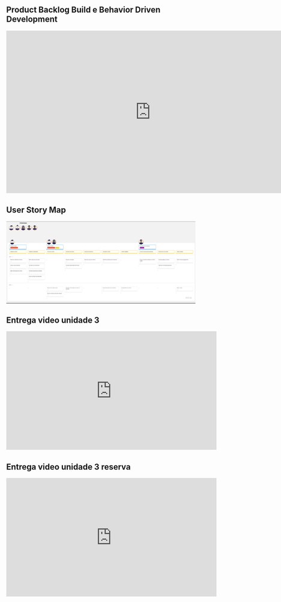 ## Product Backlog Build e Behavior Driven Development

<iframe width="768" height="432" src="https://miro.com/app/live-embed/uXjVNS_3eDg=/?moveToViewport=-14993,-3570,50821,140146&embedId=243081240470" frameborder="0" scrolling="no" allow="fullscreen; clipboard-read; clipboard-write" allowfullscreen></iframe>

## User Story Map

![Alt text](image-1.png)

## Entrega video unidade 3

<iframe width="560" height="315" src="https://www.youtube.com/embed/pkbEIiLki1c?si=tsaog4_gB2y05p4o" title="YouTube video player" frameborder="0" allow="accelerometer; autoplay; clipboard-write; encrypted-media; gyroscope; picture-in-picture; web-share" allowfullscreen></iframe>

## Entrega video unidade 3 reserva

<iframe width="560" height="315" src="https://www.youtube.com/embed/iDzNHYtcRRA?si=CZ7icy_bd_N5cHx9" title="YouTube video player" frameborder="0" allow="accelerometer; autoplay; clipboard-write; encrypted-media; gyroscope; picture-in-picture; web-share" allowfullscreen></iframe>